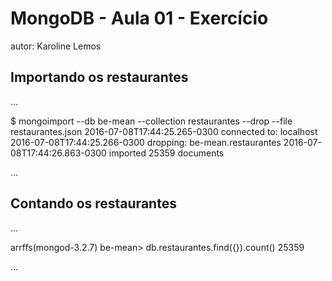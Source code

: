 # MongoDB - Aula 01 - Exercício
autor: Karoline Lemos

## Importando os restaurantes 
...

$ mongoimport --db be-mean --collection restaurantes --drop --file restaurantes.json
2016-07-08T17:44:25.265-0300    connected to: localhost
2016-07-08T17:44:25.266-0300    dropping: be-mean.restaurantes
2016-07-08T17:44:26.863-0300    imported 25359 documents

...

## Contando os restaurantes 

...

arrffs(mongod-3.2.7) be-mean> db.restaurantes.find({}).count()
25359

...